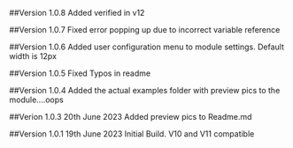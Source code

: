 ##Version 1.0.8
Added verified in v12

##Version 1.0.7
Fixed error popping up due to incorrect variable reference

##Version 1.0.6
Added user configuration menu to module settings.  Default width is 12px

##Version 1.0.5
Fixed Typos in readme

##Version 1.0.4
Added the actual examples folder with preview pics to the module....oops

##Verion 1.0.3
20th June 2023
Added preview pics to Readme.md

##Version 1.0.1
19th June 2023
Initial Build.  V10 and V11 compatible
